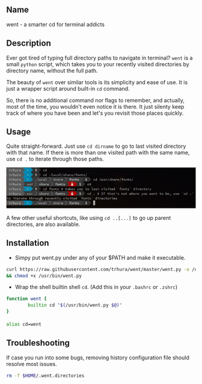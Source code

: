 ## Name

went - a smarter cd for terminal addicts

## Description

Ever got tired of typing full directory paths to navigate in terminal? 
`went` is a small `python` script, which takes you to your recently 
visited directories by directory name, without the full path.

The beauty of `went` over similar tools is its simplicity and ease of
use. It is just a wrapper script around built-in `cd` command. 

So, there is no additional command nor flags to remember, and actually,
most of the time, you wouldn't even notice it is there. It just silenty
keep track of where you have been and let's you revisit those places
quickly.

## Usage

Quite straight-forward. Just use `cd dirname` to go to last visited 
directory with that name. If there is more than one visited path with 
the same name, use `cd .` to iterate through those paths.

![Usage](doc/usage.png)

A few other useful shortcuts, like using `cd ..[...]` to go up parent
directories, are also available.

## Installation

+ Simpy put went.py under any of your $PATH and make it executable.
```sh
curl https://raw.githubusercontent.com/trhura/went/master/went.py -o /usr/bin/went.py 
&& chmod +x /usr/bin/went.py
```

+ Wrap the shell builtin shell `cd`. (Add this in your `.bashrc` or `.zshrc`)
```bash
function went {
        builtin cd "$(/usr/bin/went.py $@)"
}

alias cd=went
```

## Troubleshooting

If case you run into some bugs, removing history configuration file should resolve most issues. 

```bash
rm -f $HOME/.went.directories
``` 
